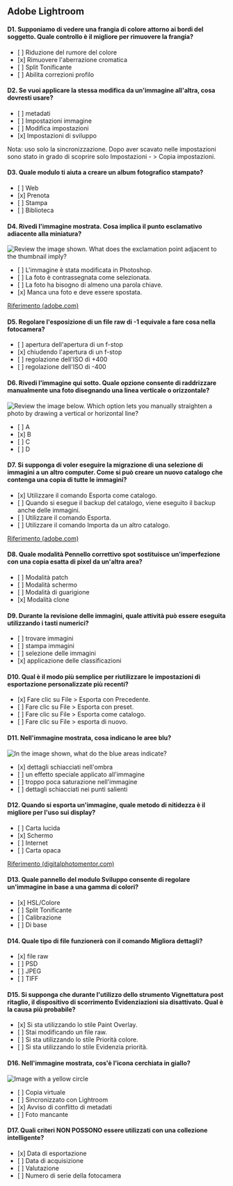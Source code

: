 ## Adobe Lightroom

#### D1. Supponiamo di vedere una frangia di colore attorno ai bordi del soggetto. Quale controllo è il migliore per rimuovere la frangia?

*   \[ ] Riduzione del rumore del colore
*   \[x] Rimuovere l'aberrazione cromatica
*   \[ ] Split Tonificante
*   \[ ] Abilita correzioni profilo

#### D2. Se vuoi applicare la stessa modifica da un'immagine all'altra, cosa dovresti usare?

*   \[ ] metadati
*   \[ ] Impostazioni immagine
*   \[ ] Modifica impostazioni
*   \[x] Impostazioni di sviluppo

Nota: uso solo la sincronizzazione. Dopo aver scavato nelle impostazioni sono stato in grado di scoprire solo Impostazioni - > Copia impostazioni.

#### D3. Quale modulo ti aiuta a creare un album fotografico stampato?

*   \[ ] Web
*   \[x] Prenota
*   \[ ] Stampa
*   \[ ] Biblioteca

#### D4. Rivedi l'immagine mostrata. Cosa implica il punto esclamativo adiacente alla miniatura?

![Review the image shown. What does the exclamation point adjacent to the thumbnail imply?](images/Q4.png)

*   \[ ] L'immagine è stata modificata in Photoshop.
*   \[ ] La foto è contrassegnata come selezionata.
*   \[ ] La foto ha bisogno di almeno una parola chiave.
*   \[x] Manca una foto e deve essere spostata.

[Riferimento (adobe.com)](https://helpx.adobe.com/in/lightroom-classic/help/locate-missing-photos.html)

#### D5. Regolare l'esposizione di un file raw di -1 equivale a fare cosa nella fotocamera?

*   \[ ] apertura dell'apertura di un f-stop
*   \[x] chiudendo l'apertura di un f-stop
*   \[ ] regolazione dell'ISO di +400
*   \[ ] regolazione dell'ISO di -400

#### D6. Rivedi l'immagine qui sotto. Quale opzione consente di raddrizzare manualmente una foto disegnando una linea verticale o orizzontale?

![Review the image below. Which option lets you manually straighten a photo by drawing a vertical or horizontal line?](images/Q6.png)

*   \[ ] A
*   \[x] B
*   \[ ] C
*   \[ ] D

#### D7. Si supponga di voler eseguire la migrazione di una selezione di immagini a un altro computer. Come si può creare un nuovo catalogo che contenga una copia di tutte le immagini?

*   \[x] Utilizzare il comando Esporta come catalogo.
*   \[ ] Quando si esegue il backup del catalogo, viene eseguito il backup anche delle immagini.
*   \[ ] Utilizzare il comando Esporta.
*   \[ ] Utilizzare il comando Importa da un altro catalogo.

[Riferimento (adobe.com)](https://helpx.adobe.com/lightroom-classic/help/create-catalogs.html)

#### D8. Quale modalità Pennello correttivo spot sostituisce un'imperfezione con una copia esatta di pixel da un'altra area?

*   \[ ] Modalità patch
*   \[ ] Modalità schermo
*   \[ ] Modalità di guarigione
*   \[x] Modalità clone

#### D9. Durante la revisione delle immagini, quale attività può essere eseguita utilizzando i tasti numerici?

*   \[ ] trovare immagini
*   \[ ] stampa immagini
*   \[ ] selezione delle immagini
*   \[x] applicazione delle classificazioni

#### D10. Qual è il modo più semplice per riutilizzare le impostazioni di esportazione personalizzate più recenti?

*   \[x] Fare clic su File > Esporta con Precedente.
*   \[ ] Fare clic su File > Esporta con preset.
*   \[ ] Fare clic su File > Esporta come catalogo.
*   \[ ] Fare clic su File > esporta di nuovo.

#### D11. Nell'immagine mostrata, cosa indicano le aree blu?

![In the image shown, what do the blue areas indicate?](images/Q11.png)

*   \[x] dettagli schiacciati nell'ombra
*   \[ ] un effetto speciale applicato all'immagine
*   \[ ] troppo poca saturazione nell'immagine
*   \[ ] dettagli schiacciati nei punti salienti

#### D12. Quando si esporta un'immagine, quale metodo di nitidezza è il migliore per l'uso sui display?

*   \[ ] Carta lucida
*   \[x] Schermo
*   \[ ] Internet
*   \[ ] Carta opaca

[Riferimento (digitalphotomentor.com)](https://www.digitalphotomentor.com/the-guide-to-image-sharpening-in-lightroom/)

#### D13. Quale pannello del modulo Sviluppo consente di regolare un'immagine in base a una gamma di colori?

*   \[x] HSL/Colore
*   \[ ] Split Tonificante
*   \[ ] Calibrazione
*   \[ ] Di base

#### D14. Quale tipo di file funzionerà con il comando Migliora dettagli?

*   \[x] file raw
*   \[ ] PSD
*   \[ ] JPEG
*   \[ ] TIFF

#### D15. Si supponga che durante l'utilizzo dello strumento Vignettatura post ritaglio, il dispositivo di scorrimento Evidenziazioni sia disattivato. Qual è la causa più probabile?

*   \[x] Si sta utilizzando lo stile Paint Overlay.
*   \[ ] Stai modificando un file raw.
*   \[ ] Si sta utilizzando lo stile Priorità colore.
*   \[ ] Si sta utilizzando lo stile Evidenzia priorità.

#### D16. Nell'immagine mostrata, cos'è l'icona cerchiata in giallo?

![Image with a yellow circle](images/Q16.png)

*   \[ ] Copia virtuale
*   \[ ] Sincronizzato con Lightroom
*   \[x] Avviso di conflitto di metadati
*   \[ ] Foto mancante

#### D17. Quali criteri NON POSSONO essere utilizzati con una collezione intelligente?

*   \[x] Data di esportazione
*   \[ ] Data di acquisizione
*   \[ ] Valutazione
*   \[ ] Numero di serie della fotocamera

